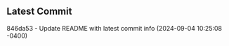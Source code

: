 
## Latest Commit
846da53 - Update README with latest commit info (2024-09-04 10:25:08 -0400) <Yunxi-Zhou>
